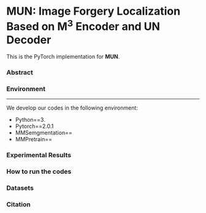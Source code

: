 # MUN: Image Forgery Localization Based on M<sup>3</sup> Encoder and UN Decoder

This is the PyTorch implementation for **MUN**.

### Abstract



### Environment

------

We develop our codes in the following environment:

- Python==3.
- Pytorch==2.0.1
- MMSemgmentation==
- MMPretrain==

### Experimental Results



### How to run the codes



### Datasets



### Citation
